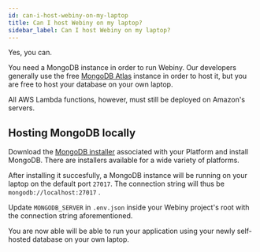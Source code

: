 ```yaml
---
id: can-i-host-webiny-on-my-laptop
title: Can I host Webiny on my laptop?
sidebar_label: Can I host Webiny on my laptop?
---
```


Yes, you can. 

You need a MongoDB instance in order to run Webiny. Our developers generally use the free [MongoDB Atlas](https://www.mongodb.com/cloud/atlas) instance in order to host it, but you are free to host your database on your own laptop.

All AWS Lambda functions, however, must still be deployed on Amazon's servers. 

## Hosting MongoDB locally

Download the [MongoDB installer](https://www.mongodb.com/try/download/community) associated with your Platform and install MongoDB. There are installers available for a wide variety of platforms.

After installing it succesfully, a MongoDB instance will be running on your laptop on the default port `27017`. The connection string will thus be `mongodb://localhost:27017` .

Update `MONGODB_SERVER` in `.env.json` inside your Webiny project's root with the connection string aforementioned. 

You are now able will be able to run your application using your newly self-hosted database on your own laptop.